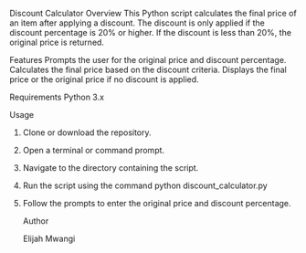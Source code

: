 Discount Calculator
Overview
This Python script calculates the final price of an item after applying a discount. 
The discount is only applied if the discount percentage is 20% or higher. If the discount is less than 20%, the original price is returned.

Features
Prompts the user for the original price and discount percentage.
Calculates the final price based on the discount criteria.
Displays the final price or the original price if no discount is applied.

Requirements
Python 3.x

Usage
1. Clone or download the repository.
2. Open a terminal or command prompt.
3. Navigate to the directory containing the script.
4. Run the script using the command
   python discount_calculator.py

5. Follow the prompts to enter the original price and discount percentage.

   Author

   Elijah Mwangi


